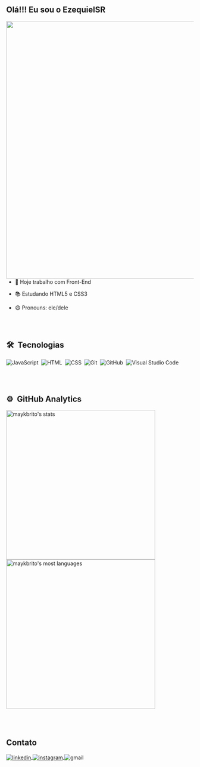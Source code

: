 ## Olá!!! Eu sou o EzequielSR 

<img align="right" height="690em" src="https://raw.githubusercontent.com/gist/EzequielSR/7f090b6c28413ebde5f2b10b3421a224/raw/1c1df020bd619a4364b20fec56a6153c64f5aadc/githubcard.svg">

- 🔭 Hoje trabalho com Front-End
- 📚 Estudando HTML5 e CSS3
- 😄 Pronouns: ele/dele
  
  <br><br>
  
## 🛠 &nbsp;Tecnologias

![JavaScript](https://img.shields.io/badge/-JavaScript-05122A?style=flat&logo=javascript)&nbsp;
![HTML](https://img.shields.io/badge/-HTML-05122A?style=flat&logo=HTML5)&nbsp;
![CSS](https://img.shields.io/badge/-CSS-05122A?style=flat&logo=CSS3&logoColor=1572B6)&nbsp;
![Git](https://img.shields.io/badge/-Git-05122A?style=flat&logo=git)&nbsp;
![GitHub](https://img.shields.io/badge/-GitHub-05122A?style=flat&logo=github)&nbsp;
![Visual Studio Code](https://img.shields.io/badge/-Visual%20Studio%20Code-05122A?style=flat&logo=visual-studio-code&logoColor=007ACC)&nbsp;

<br><br>

## ⚙️ &nbsp;GitHub Analytics

<p align="left">
<img width="400em" src="https://github-readme-stats.vercel.app/api?username=EzequielSR&show_icons=true&theme=gotham" alt="maykbrito's stats"/>
<img width="400em" src="https://github-readme-stats.vercel.app/api/top-langs/?username=EzequielSR&layout=compact&theme=gotham" alt="maykbrito's most languages"/>
</p>

<br><br>

## Contato
<div>
<a href="https://www.linkedin.com/in/ezequiel-de-souza-rodrigues-25b538227/" target="_blank">
  <img align="center" src="https://img.shields.io/badge/-ezequiel-05122A?style=flat&logo=linkedin" alt="linkedin"/>
</a>
<a href="https://www.instagram.com/ezequiel_sr_/" target="_blank">
 <img align="center" src="https://img.shields.io/badge/-ezequiel_sr_-05122A?style=flat&logo=instagram" alt="instagram"/>
</a>
<a>
 <img align="center" src="https://img.shields.io/badge/-ezequieldesr@gmail.com-05122A?style=flat&logo=gmail" alt="gmail"/>
</a>
</p>
</div>
